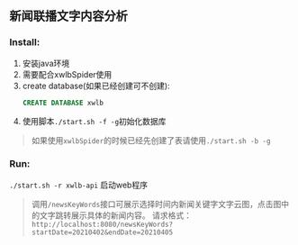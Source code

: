 ## 新闻联播文字内容分析

### Install:
1. 安装java环境
2. 需要配合xwlbSpider使用
3. create database(如果已经创建可不创建):
      ```sql
      CREATE DATABASE xwlb
      ```
4. 使用脚本`./start.sh -f -g`初始化数据库
> 如果使用`xwlbSpider`的时候已经先创建了表请使用`./start.sh -b -g`


### Run:
`./start.sh -r xwlb-api` 启动web程序
> 调用`/newsKeyWords`接口可展示选择时间内新闻关键字文字云图，点击图中的文字跳转展示具体的新闻内容。
> 请求格式：`http://localhost:8080/newsKeyWords?startDate=20210402&endDate=20210405`